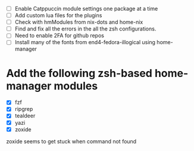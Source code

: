 - [ ] Enable Catppuccin module settings one package at a time
- [ ] Add custom lua files for the plugins
- [ ] Check with hmModules from nix-dots and home-nix
- [ ] Find and fix all the errors in the all the zsh configurations.
- [ ] Need to enable 2FA for github repos
- [ ] Install many of the fonts from end4-fedora-illogical using home-manager

# Add the following zsh-based home-manager modules

- [x] fzf
- [x] ripgrep
- [x] tealdeer
- [x] yazi
- [x] zoxide

zoxide seems to get stuck when command not found
